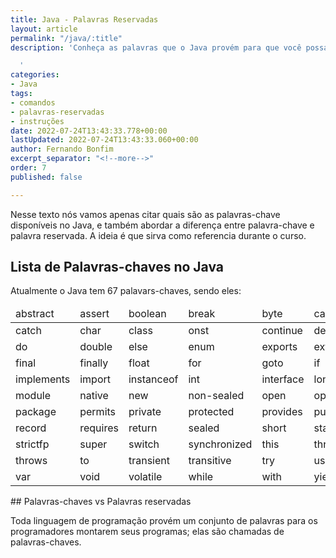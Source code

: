 ```yaml
---
title: Java - Palavras Reservadas
layout: article
permalink: "/java/:title"
description: 'Conheça as palavras que o Java provém para que você possa programar.

  '
categories:
- Java
tags:
- comandos
- palavras-reservadas
- instruções
date: 2022-07-24T13:43:33.778+00:00
lastUpdated: 2022-07-24T13:43:33.060+00:00
author: Fernando Bonfim
excerpt_separator: "<!--more-->"
order: 7
published: false

---
```

Nesse texto nós vamos apenas citar quais são as palavras-chave disponíveis no Java, e também abordar a diferença entre palavra-chave e palavra reservada. A ideia é que sirva como referencia durante o curso.

## Lista de Palavras-chaves no Java

Atualmente o Java tem 67 palavars-chaves, sendo eles:

<div class="table-container">
<table class="table-model-1">
<thead>
  <tr>
    <td>abstract</td>
    <td>assert</td>
    <td>boolean</td>
    <td>break</td>
    <td>byte</td>
    <td>case</td>
  </tr>
</thead>
<tbody>
  <tr>
    <td>catch</td>
    <td>char</td>
    <td>class</td>
    <td>onst</td>
    <td>continue</td>
    <td>default</td>
  </tr>
  <tr>
    <td>do</td>
    <td>double</td>
    <td>else</td>
    <td>enum</td>
    <td>exports</td>
    <td>extends</td>
  </tr>
  <tr>
    <td>final</td>
    <td>finally</td>
    <td>float</td>
    <td>for</td>
    <td>goto</td>
    <td>if</td>
  </tr>
  <tr>
    <td>implements</td>
    <td>import</td>
    <td>instanceof</td>
    <td>int</td>
    <td>interface</td>
    <td>long</td>
  </tr>
  <tr>
    <td>module</td>
    <td>native</td>
    <td>new</td>
    <td>non-sealed</td>
    <td>open</td>
    <td>opens</td>
  </tr>
  <tr>
    <td>package</td>
    <td>permits</td>
    <td>private</td>
    <td>protected</td>
    <td>provides</td>
    <td>public</td>
  </tr>
  <tr>
    <td>record</td>
    <td>requires</td>
    <td>return</td>
    <td>sealed</td>
    <td>short</td>
    <td>static</td>
  </tr>
  <tr>
    <td>strictfp</td>
    <td>super</td>
    <td>switch</td>
    <td>synchronized</td>
    <td>this</td>
    <td>throw</td>
  </tr>
  <tr>
    <td>throws</td>
    <td>to</td>
    <td>transient</td>
    <td>transitive</td>
    <td>try</td>
    <td>uses</td>
  </tr>
  <tr>
    <td>var</td>
    <td>void</td>
    <td>volatile</td>
    <td>while</td>
    <td>with</td>
    <td>yield</td>
  </tr>
</tbody>
</table>
 </div>
## Palavras-chaves vs Palavras reservadas

Toda linguagem de programação provém um conjunto de palavras para os programadores montarem seus programas; elas são chamadas de palavras-chaves.